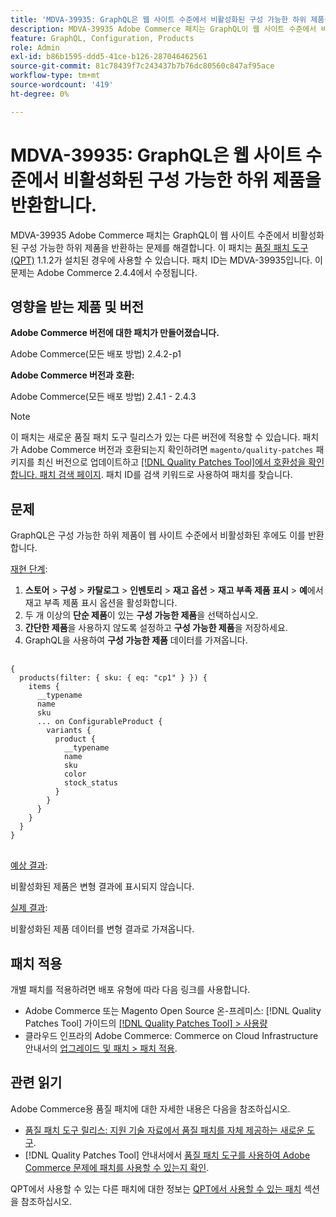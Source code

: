 ```yaml
---
title: 'MDVA-39935: GraphQL은 웹 사이트 수준에서 비활성화된 구성 가능한 하위 제품을 반환합니다.'''
description: MDVA-39935 Adobe Commerce 패치는 GraphQL이 웹 사이트 수준에서 비활성화된 구성 가능한 하위 제품을 반환하는 문제를 해결합니다. 이 패치는 [Quality Patches Tool (QPT)](https://experienceleague.adobe.com/ko/docs/commerce-knowledge-base/kb/announcements/commerce-announcements/magento-quality-patches-released-new-tool-to-self-serve-quality-patches) 1.1.2가 설치된 경우 사용할 수 있습니다. 패치 ID는 MDVA-39935입니다. 이 문제는 Adobe Commerce 2.4.4에서 수정됩니다.
feature: GraphQL, Configuration, Products
role: Admin
exl-id: b86b1595-ddd5-41ce-b126-287046462561
source-git-commit: 81c78439f7c243437b7b76dc80560c847af95ace
workflow-type: tm+mt
source-wordcount: '419'
ht-degree: 0%

---
```


# MDVA-39935: GraphQL은 웹 사이트 수준에서 비활성화된 구성 가능한 하위 제품을 반환합니다.

MDVA-39935 Adobe Commerce 패치는 GraphQL이 웹 사이트 수준에서 비활성화된 구성 가능한 하위 제품을 반환하는 문제를 해결합니다. 이 패치는 [품질 패치 도구(QPT)](https://experienceleague.adobe.com/ko/docs/commerce-knowledge-base/kb/announcements/commerce-announcements/magento-quality-patches-released-new-tool-to-self-serve-quality-patches) 1.1.2가 설치된 경우에 사용할 수 있습니다. 패치 ID는 MDVA-39935입니다. 이 문제는 Adobe Commerce 2.4.4에서 수정됩니다.

## 영향을 받는 제품 및 버전

**Adobe Commerce 버전에 대한 패치가 만들어졌습니다.**

Adobe Commerce(모든 배포 방법) 2.4.2-p1

**Adobe Commerce 버전과 호환:**

Adobe Commerce(모든 배포 방법) 2.4.1 - 2.4.3

>[!NOTE]
>
>이 패치는 새로운 품질 패치 도구 릴리스가 있는 다른 버전에 적용할 수 있습니다. 패치가 Adobe Commerce 버전과 호환되는지 확인하려면 `magento/quality-patches` 패키지를 최신 버전으로 업데이트하고 [[!DNL Quality Patches Tool]에서 호환성을 확인합니다. 패치 검색 페이지](https://experienceleague.adobe.com/ko/docs/commerce-knowledge-base/kb/announcements/commerce-announcements/magento-quality-patches-released-new-tool-to-self-serve-quality-patches). 패치 ID를 검색 키워드로 사용하여 패치를 찾습니다.

## 문제

GraphQL은 구성 가능한 하위 제품이 웹 사이트 수준에서 비활성화된 후에도 이를 반환합니다.

<u>재현 단계</u>:

1. **스토어** > **구성** > **카탈로그** > **인벤토리** > **재고 옵션** > **재고 부족 제품 표시** > **예**&#x200B;에서 재고 부족 제품 표시 옵션을 활성화합니다.
1. 두 개 이상의 **단순 제품**&#x200B;이 있는 **구성 가능한 제품**&#x200B;을 선택하십시오.
1. **간단한 제품**&#x200B;을 사용하지 않도록 설정하고 **구성 가능한 제품**&#x200B;을 저장하세요.
1. GraphQL을 사용하여 **구성 가능한 제품** 데이터를 가져옵니다.

<pre>
  <code class="language-graphql">
&lbrace;
  products(filter: { sku: { eq: "cp1" } }) &lbrace;
    items &lbrace;
      __typename
      name
      sku
      ... on ConfigurableProduct &lbrace;
        variants &lbrace;
          product &lbrace;
            __typename
            name
            sku
            color
            stock_status
          &rbrace;
        &rbrace;
      &rbrace;
    &rbrace;
  &rbrace;
&rbrace;
</code>
</pre>

<u>예상 결과</u>:

비활성화된 제품은 변형 결과에 표시되지 않습니다.

<u>실제 결과</u>:

비활성화된 제품 데이터를 변형 결과로 가져옵니다.

## 패치 적용

개별 패치를 적용하려면 배포 유형에 따라 다음 링크를 사용합니다.

* Adobe Commerce 또는 Magento Open Source 온-프레미스: [!DNL Quality Patches Tool] 가이드의 [[!DNL Quality Patches Tool] > 사용량](/help/tools/quality-patches-tool/usage.md)
* 클라우드 인프라의 Adobe Commerce: Commerce on Cloud Infrastructure 안내서의 [업그레이드 및 패치 > 패치 적용](https://experienceleague.adobe.com/docs/commerce-cloud-service/user-guide/develop/upgrade/apply-patches.html?lang=ko).

## 관련 읽기

Adobe Commerce용 품질 패치에 대한 자세한 내용은 다음을 참조하십시오.

* [품질 패치 도구 릴리스: 지원 기술 자료에서 품질 패치를 자체 제공하는 새로운 도구](https://experienceleague.adobe.com/ko/docs/commerce-knowledge-base/kb/announcements/commerce-announcements/magento-quality-patches-released-new-tool-to-self-serve-quality-patches).
* [!DNL Quality Patches Tool] 안내서에서 [품질 패치 도구를 사용하여 Adobe Commerce 문제에 패치를 사용할 수 있는지 확인](/help/tools/quality-patches-tool/patches-available-in-qpt/check-patch-for-magento-issue-with-magento-quality-patches.md).

QPT에서 사용할 수 있는 다른 패치에 대한 정보는 [QPT에서 사용할 수 있는 패치](https://experienceleague.adobe.com/tools/commerce-quality-patches/index.html?lang=ko) 섹션을 참조하십시오.
